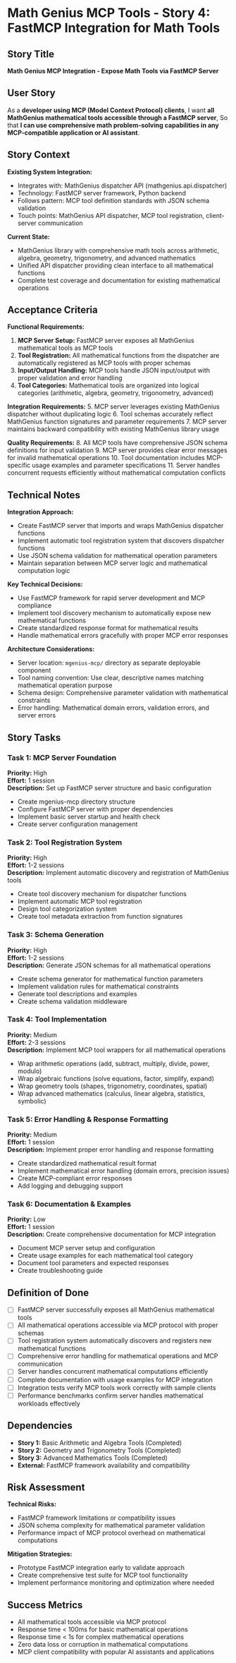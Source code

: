 # Math Genius MCP Tools - Story 4: FastMCP Integration for Math Tools

## Story Title
**Math Genius MCP Integration - Expose Math Tools via FastMCP Server**

## User Story
As a **developer using MCP (Model Context Protocol) clients**,
I want **all MathGenius mathematical tools accessible through a FastMCP server**,
So that **I can use comprehensive math problem-solving capabilities in any MCP-compatible application or AI assistant**.

## Story Context

**Existing System Integration:**
- Integrates with: MathGenius dispatcher API (mathgenius.api.dispatcher)
- Technology: FastMCP server framework, Python backend
- Follows pattern: MCP tool definition standards with JSON schema validation
- Touch points: MathGenius API dispatcher, MCP tool registration, client-server communication

**Current State:**
- MathGenius library with comprehensive math tools across arithmetic, algebra, geometry, trigonometry, and advanced mathematics
- Unified API dispatcher providing clean interface to all mathematical functions
- Complete test coverage and documentation for existing mathematical operations

## Acceptance Criteria

**Functional Requirements:**

1. **MCP Server Setup:** FastMCP server exposes all MathGenius mathematical tools as MCP tools
2. **Tool Registration:** All mathematical functions from the dispatcher are automatically registered as MCP tools with proper schemas
3. **Input/Output Handling:** MCP tools handle JSON input/output with proper validation and error handling
4. **Tool Categories:** Mathematical tools are organized into logical categories (arithmetic, algebra, geometry, trigonometry, advanced)

**Integration Requirements:**
5. MCP server leverages existing MathGenius dispatcher without duplicating logic
6. Tool schemas accurately reflect MathGenius function signatures and parameter requirements
7. MCP server maintains backward compatibility with existing MathGenius library usage

**Quality Requirements:**
8. All MCP tools have comprehensive JSON schema definitions for input validation
9. MCP server provides clear error messages for invalid mathematical operations
10. Tool documentation includes MCP-specific usage examples and parameter specifications
11. Server handles concurrent requests efficiently without mathematical computation conflicts

## Technical Notes

**Integration Approach:**
- Create FastMCP server that imports and wraps MathGenius dispatcher functions
- Implement automatic tool registration system that discovers dispatcher functions
- Use JSON schema validation for mathematical operation parameters
- Maintain separation between MCP server logic and mathematical computation logic

**Key Technical Decisions:**
- Use FastMCP framework for rapid server development and MCP compliance
- Implement tool discovery mechanism to automatically expose new mathematical functions
- Create standardized response format for mathematical results
- Handle mathematical errors gracefully with proper MCP error responses

**Architecture Considerations:**
- Server location: `mgenius-mcp/` directory as separate deployable component
- Tool naming convention: Use clear, descriptive names matching mathematical operation purpose
- Schema design: Comprehensive parameter validation with mathematical constraints
- Error handling: Mathematical domain errors, validation errors, and server errors

## Story Tasks

### Task 1: MCP Server Foundation
**Priority:** High  
**Effort:** 1 session  
**Description:** Set up FastMCP server structure and basic configuration
- Create mgenius-mcp directory structure
- Configure FastMCP server with proper dependencies
- Implement basic server startup and health check
- Create server configuration management

### Task 2: Tool Registration System
**Priority:** High  
**Effort:** 1-2 sessions  
**Description:** Implement automatic discovery and registration of MathGenius tools
- Create tool discovery mechanism for dispatcher functions
- Implement automatic MCP tool registration
- Design tool categorization system
- Create tool metadata extraction from function signatures

### Task 3: Schema Generation
**Priority:** High  
**Effort:** 1-2 sessions  
**Description:** Generate JSON schemas for all mathematical operations
- Create schema generator for mathematical function parameters
- Implement validation rules for mathematical constraints
- Generate tool descriptions and examples
- Create schema validation middleware

### Task 4: Tool Implementation
**Priority:** Medium  
**Effort:** 2-3 sessions  
**Description:** Implement MCP tool wrappers for all mathematical operations
- Wrap arithmetic operations (add, subtract, multiply, divide, power, modulo)
- Wrap algebraic functions (solve equations, factor, simplify, expand)
- Wrap geometry tools (shapes, trigonometry, coordinates, spatial)
- Wrap advanced mathematics (calculus, linear algebra, statistics, symbolic)

### Task 5: Error Handling & Response Formatting
**Priority:** Medium  
**Effort:** 1 session  
**Description:** Implement proper error handling and response formatting
- Create standardized mathematical result format
- Implement mathematical error handling (domain errors, precision issues)
- Create MCP-compliant error responses
- Add logging and debugging support

### Task 6: Documentation & Examples
**Priority:** Low  
**Effort:** 1 session  
**Description:** Create comprehensive documentation for MCP integration
- Document MCP server setup and configuration
- Create usage examples for each mathematical tool category
- Document tool parameters and expected responses
- Create troubleshooting guide

## Definition of Done

- [ ] FastMCP server successfully exposes all MathGenius mathematical tools
- [ ] All mathematical operations accessible via MCP protocol with proper schemas
- [ ] Tool registration system automatically discovers and registers new mathematical functions
- [ ] Comprehensive error handling for mathematical operations and MCP communication
- [ ] Server handles concurrent mathematical computations efficiently
- [ ] Complete documentation with usage examples for MCP integration
- [ ] Integration tests verify MCP tools work correctly with sample clients
- [ ] Performance benchmarks confirm server handles mathematical workloads effectively

## Dependencies

- **Story 1:** Basic Arithmetic and Algebra Tools (Completed)
- **Story 2:** Geometry and Trigonometry Tools (Completed)
- **Story 3:** Advanced Mathematics Tools (Completed)
- **External:** FastMCP framework availability and compatibility

## Risk Assessment

**Technical Risks:**
- FastMCP framework limitations or compatibility issues
- JSON schema complexity for mathematical parameter validation
- Performance impact of MCP protocol overhead on mathematical computations

**Mitigation Strategies:**
- Prototype FastMCP integration early to validate approach
- Create comprehensive test suite for MCP tool functionality
- Implement performance monitoring and optimization where needed

## Success Metrics

- All mathematical tools accessible via MCP protocol
- Response time < 100ms for basic mathematical operations
- Response time < 1s for complex mathematical operations
- Zero data loss or corruption in mathematical computations
- MCP client compatibility with popular AI assistants and applications
